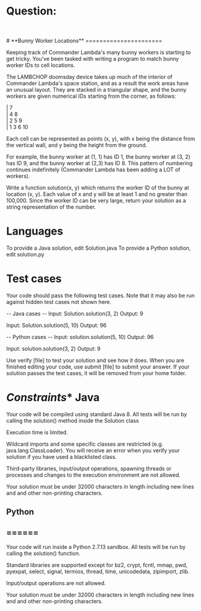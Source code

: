 # **Question:**<br>
<br>

</br>
# **Bunny Worker Locations**
  ======================

Keeping track of Commander Lambda's many bunny workers is starting to get tricky. You've been tasked with writing a program to match bunny worker IDs to cell locations.

The LAMBCHOP doomsday device takes up much of the interior of Commander Lambda's space station, and as a result the work areas have an unusual layout. They are stacked in a triangular shape, and the bunny workers are given numerical IDs starting from the corner, as follows:

| 7 <br>
| 4 8 <br>
| 2 5 9 <br>
| 1 3 6 10 <br>

Each cell can be represented as points (x, y), with x being the distance from the vertical wall, and y being the height from the ground.

For example, the bunny worker at (1, 1) has ID 1, the bunny worker at (3, 2) has ID 9, and the bunny worker at (2,3) has ID 8. This pattern of numbering continues indefinitely (Commander Lambda has been adding a LOT of workers).

Write a function solution(x, y) which returns the worker ID of the bunny at location (x, y). Each value of x and y will be at least 1 and no greater than 100,000. Since the worker ID can be very large, return your solution as a string representation of the number.

Languages
=========

To provide a Java solution, edit Solution.java
To provide a Python solution, edit solution.py

Test cases
==========
Your code should pass the following test cases.
Note that it may also be run against hidden test cases not shown here.

-- Java cases --
Input:
Solution.solution(3, 2)
Output:
    9

Input:
Solution.solution(5, 10)
Output:
    96

-- Python cases --
Input:
solution.solution(5, 10)
Output:
    96

Input:
solution.solution(3, 2)
Output:
    9

Use verify [file] to test your solution and see how it does. When you are finished editing your code, use submit [file] to submit your answer. If your solution passes the test cases, it will be removed from your home folder.


***Constraints****
Java
====
Your code will be compiled using standard Java 8. All tests will be run by calling the solution() method inside the Solution class

Execution time is limited.

Wildcard imports and some specific classes are restricted (e.g. java.lang.ClassLoader). You will receive an error when you verify your solution if you have used a blacklisted class.

Third-party libraries, input/output operations, spawning threads or processes and changes to the execution environment are not allowed.

Your solution must be under 32000 characters in length including new lines and and other non-printing characters.

## Python
## ======
Your code will run inside a Python 2.7.13 sandbox. All tests will be run by calling the solution() function.

Standard libraries are supported except for bz2, crypt, fcntl, mmap, pwd, pyexpat, select, signal, termios, thread, time, unicodedata, zipimport, zlib.

Input/output operations are not allowed.

Your solution must be under 32000 characters in length including new lines and and other non-printing characters.
